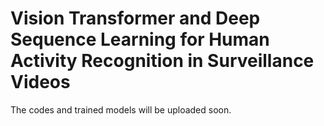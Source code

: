 # Vision Transformer and Deep Sequence Learning for Human Activity Recognition in Surveillance Videos

The codes and trained models will be uploaded soon.
